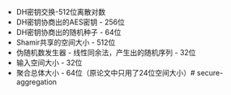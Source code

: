 - DH密钥交换-512位离散对数
- DH密钥协商出的AES密钥 - 256位
- DH密钥协商出的随机种子 - 64位
- Shamir共享的空间大小 - 512位
- 伪随机数发生器 - 线性同余法，产生出的随机序列 - 32位
- 输入空间大小 - 32位
- 聚合总体大小 - 64位（原论文中只用了24位空间大小）#   s e c u r e - a g g r e g a t i o n  
 